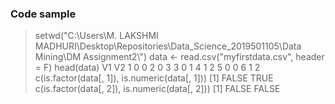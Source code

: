 ### Code sample
> setwd("C:\\Users\\M. LAKSHMI MADHURI\\Desktop\\Repositories\\Data_Science_2019501105\\Data Mining\\DM Assignment2\\")
> data <- read.csv("myfirstdata.csv", header = F)
> head(data)
V1 V2
1  0  0
2  0  3
3  0  1
4  1  2
5  0  0
6  1  2
> c(is.factor(data[, 1]), is.numeric(data[, 1]))
[1] FALSE  TRUE
> c(is.factor(data[, 2]), is.numeric(data[, 2]))
[1] FALSE FALSE
> 